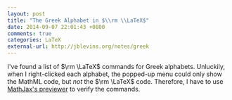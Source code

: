 ```yaml
---
layout: post
title: "The Greek Alphabet in $\\rm \\LaTeX$"
date: 2014-09-07 22:01:43 +0800
comments: true
categories: LaTeX
external-url: http://jblevins.org/notes/greek
---
```


I've found a list of $\rm \LaTeX$ commands for Greek alphabets.
Unluckily, when I right-clicked each alphabet, the popped-up menu
could only show the MathML code, but *not* the $\rm \LaTeX$ code.
Therefore, I have to use [MathJax's previewer][MathJaxPreviewer] to
verify the commands.

[MathJaxPreviewer]: http://cdn.mathjax.org/mathjax/latest/test/sample-dynamic.html "Display an equation typed in by a user"
